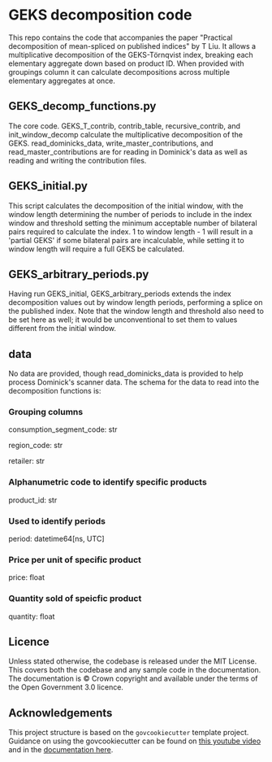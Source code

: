 # GEKS decomposition code

This repo contains the code that accompanies the paper "Practical decomposition of mean-spliced on published indices" by T Liu. It allows a multiplicative decomposition of the GEKS-Törnqvist index, breaking each elementary aggregate down based on product ID. When provided with groupings column it can calculate decompositions across multiple elementary aggregates at once. 

## GEKS_decomp_functions.py

The core code. GEKS_T_contrib, contrib_table, recursive_contrib, and init_window_decomp calculate the multiplicative decomposition of the GEKS. read_dominicks_data, write_master_contributions, and read_master_contributions are for reading in Dominick's data as well as reading and writing the contribution files.

## GEKS_initial.py

This script calculates the decomposition of the initial window, with the window length determining the number of periods to include in the index window and threshold setting the minimum acceptable number of bilateral pairs required to calculate the index. 1 to window length - 1 will result in a 'partial GEKS' if some bilateral pairs are incalculable, while setting it to window length will require a full GEKS be calculated.

## GEKS_arbitrary_periods.py

Having run GEKS_initial, GEKS_arbitrary_periods extends the index decomposition values out by window length periods, performing a splice on the published index. Note that the window length and threshold also need to be set here as well; it would be unconventional to set them to values different from the initial window.

## data

No data are provided, though read_dominicks_data is provided to help process Dominick's scanner data. The schema for the data to read into the decomposition functions is:

### Grouping columns

  consumption_segment_code: str
  
  region_code: str
  
  retailer: str
  

### Alphanumetric code to identify specific products

  product_id: str

### Used to identify periods

  period: datetime64[ns, UTC]

### Price per unit of specific product

  price: float

### Quantity sold of speicfic product

  quantity: float

## Licence
Unless stated otherwise, the codebase is released under the MIT License. This covers both the codebase and any sample code in the documentation. The documentation is © Crown copyright and available under the terms of the Open Government 3.0 licence.

## Acknowledgements
This project structure is based on the `govcookiecutter` template
project. Guidance on using the govcookiecutter can be found on [this youtube video](https://www.youtube.com/watch?v=N7_d3k3uQ_M) and in the [documentation here](https://dataingovernment.blog.gov.uk/2021/07/20/govcookiecutter-a-template-for-data-science-projects/).


